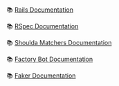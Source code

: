 
📚 [Rails Documentation](https://guiarails.com.br/)

📚 [RSpec Documentation](https://rspec.info/)

📚 [Shoulda Matchers Documentation](https://github.com/thoughtbot/shoulda-matchers)

📚 [Factory Bot Documentation](https://github.com/thoughtbot/factory_bot)

📚 [Faker Documentation](https://github.com/faker-ruby/faker)

